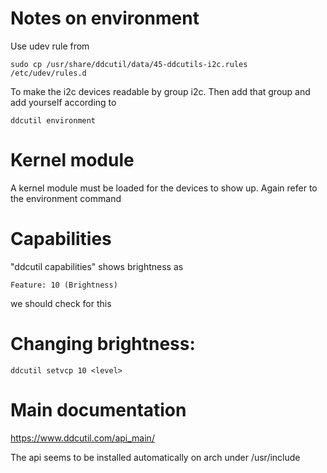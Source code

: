# Notes on environment
Use udev rule from 

    sudo cp /usr/share/ddcutil/data/45-ddcutils-i2c.rules /etc/udev/rules.d

To make the i2c devices readable by group i2c. Then add that group and add
yourself according to

    ddcutil environment

# Kernel module
A kernel module must be loaded for the devices to show up. Again refer to the
environment command

# Capabilities
"ddcutil capabilities" shows brightness as 

    Feature: 10 (Brightness)

we should check for this

# Changing brightness:

    ddcutil setvcp 10 <level>

# Main documentation
https://www.ddcutil.com/api_main/

The api seems to be installed automatically on arch under /usr/include



